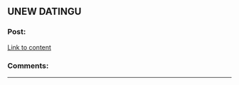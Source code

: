 ## UNEW DATINGU

### Post:

[Link to content](https://www.reddit.com/user/dragon126433)

### Comments:

---

